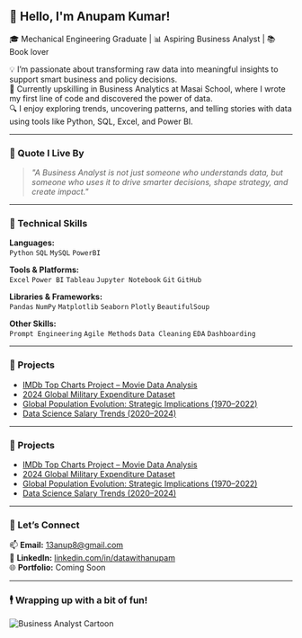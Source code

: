 ## 👋 Hello, I'm Anupam Kumar!

🎓 Mechanical Engineering Graduate | 📊 Aspiring Business Analyst | 📚 Book lover 

💡 I’m passionate about transforming raw data into meaningful insights to support smart business and policy decisions.  
🚀 Currently upskilling in Business Analytics at Masai School, where I wrote my first line of code and discovered the power of data.  
🔍 I enjoy exploring trends, uncovering patterns, and telling stories with data using tools like Python, SQL, Excel, and Power BI.

---

### 🧠 Quote I Live By  
> *"A Business Analyst is not just someone who understands data, but someone who uses it to drive smarter decisions, shape strategy, and create impact."*

---

### 🔧 Technical Skills

**Languages:**  
`Python` `SQL` `MySQL` `PowerBI`

**Tools & Platforms:**  
`Excel` `Power BI` `Tableau` `Jupyter Notebook` `Git` `GitHub`

**Libraries & Frameworks:**  
`Pandas` `NumPy` `Matplotlib` `Seaborn` `Plotly` `BeautifulSoup`

**Other Skills:**  
`Prompt Engineering` `Agile Methods` `Data Cleaning` `EDA` `Dashboarding`

---


### 💼 Projects

- [IMDb Top Charts Project – Movie Data Analysis](https://github.com/datawithanupam/IMDB_Top_Charts_Project)  
- [2024 Global Military Expenditure Dataset](https://github.com/datawithanupam/2024-Global-Military-Expenditure-Dataset)  
- [Global Population Evolution: Strategic Implications (1970–2022)](https://github.com/datawithanupam/Global-Population-Evolution-Strategic-Implications-1970-2022)  
- [Data Science Salary Trends (2020–2024)](https://github.com/datawithanupam/DataScience-Salary-2020-2024)

---


### 💼 Projects

- [IMDb Top Charts Project – Movie Data Analysis](https://github.com/datawithanupam/IMDB_Top_Charts_Project)  
- [2024 Global Military Expenditure Dataset](https://github.com/datawithanupam/2024-Global-Military-Expenditure-Dataset)  
- [Global Population Evolution: Strategic Implications (1970–2022)](https://github.com/datawithanupam/Global-Population-Evolution-Strategic-Implications-1970-2022)  
- [Data Science Salary Trends (2020–2024)](https://github.com/datawithanupam/DataScience-Salary-2020-2024)

---

### 🤝 Let’s Connect

📫 **Email:** 13anup8@gmail.com  
📄 **LinkedIn:** [linkedin.com/in/datawithanupam](https://www.linkedin.com/in/datawithanupam)  
🌐 **Portfolio:** Coming Soon

---

### 🕴️ Wrapping up with a bit of fun!

![Business Analyst Cartoon](https://media.giphy.com/media/v1.Y2lkPTc5MGI3NjExYjM4NDQwYjllNDQxZThmZDliMjcxYmE4ZDI1MjI3NzRhMzUwZDY3MSZjdD1n/26ufdipQqU2lhNA4g/giphy.gif)
